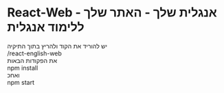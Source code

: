 # React-Web - אנגלית שלך - האתר שלך ללימוד אנגלית

יש להוריד את הקוד ולהריץ בתוך התיקיה  
  /react-english-web  
  את הפקודות הבאות  
npm install  
  ואחכ   
npm start  
